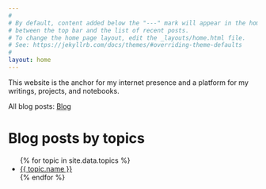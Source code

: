 ```yaml
---
#
# By default, content added below the "---" mark will appear in the home page
# between the top bar and the list of recent posts.
# To change the home page layout, edit the _layouts/home.html file.
# See: https://jekyllrb.com/docs/themes/#overriding-theme-defaults
#
layout: home
---
```


This website is the anchor for my internet presence and a platform for my writings, projects, and notebooks.

All blog posts: [Blog](/blog/)

# Blog posts by topics

<ul class="topic_list">
  {% for topic in site.data.topics %}
    <li>
      <a href="/topics/{{ topic.slug }}">{{ topic.name }}</a>
    </li>
  {% endfor %}
</ul>